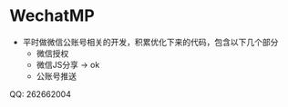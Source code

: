 # WechatMP
  * 平时做微信公账号相关的开发，积累优化下来的代码，包含以下几个部分
    * 微信授权
    * 微信JS分享 -> ok
    * 公账号推送
  

QQ: 262662004

